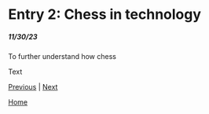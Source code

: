 # Entry 2: Chess in technology
##### 11/30/23

To further understand how chess 



Text

[Previous](entry01.md) | [Next](entry03.md)

[Home](../README.md)
